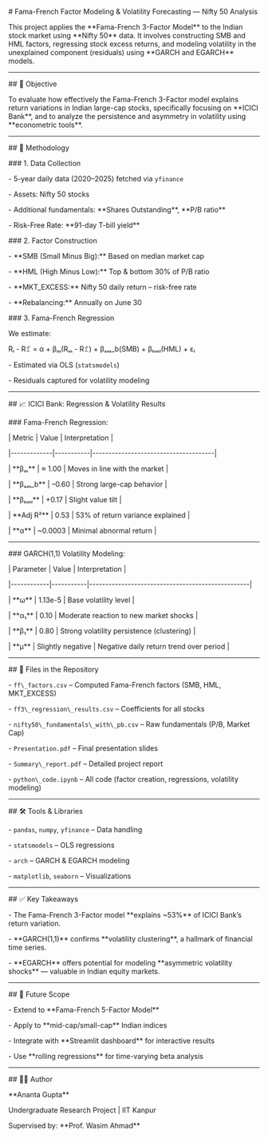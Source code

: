 \# Fama-French Factor Modeling \& Volatility Forecasting — Nifty 50 Analysis



This project applies the \*\*Fama-French 3-Factor Model\*\* to the Indian stock market using \*\*Nifty 50\*\* data. It involves constructing SMB and HML factors, regressing stock excess returns, and modeling volatility in the unexplained component (residuals) using \*\*GARCH and EGARCH\*\* models.



---



\## 📌 Objective



To evaluate how effectively the Fama-French 3-Factor model explains return variations in Indian large-cap stocks, specifically focusing on \*\*ICICI Bank\*\*, and to analyze the persistence and asymmetry in volatility using \*\*econometric tools\*\*.



---



\## 🔧 Methodology



\### 1. Data Collection

\- 5-year daily data (2020–2025) fetched via `yfinance`

\- Assets: Nifty 50 stocks

\- Additional fundamentals: \*\*Shares Outstanding\*\*, \*\*P/B ratio\*\*

\- Risk-Free Rate: \*\*91-day T-bill yield\*\*



\### 2. Factor Construction

\- \*\*SMB (Small Minus Big):\*\* Based on median market cap

\- \*\*HML (High Minus Low):\*\* Top \& bottom 30% of P/B ratio

\- \*\*MKT\_EXCESS:\*\* Nifty 50 daily return – risk-free rate

\- \*\*Rebalancing:\*\* Annually on June 30



\### 3. Fama-French Regression

We estimate:

Rᵢ - R𝚏 = α + βₘ(Rₘ - R𝚏) + βₛₘ\_b(SMB) + βₕₘₗ(HML) + εᵢ



\- Estimated via OLS (`statsmodels`)

\- Residuals captured for volatility modeling



---



\## 📈 ICICI Bank: Regression \& Volatility Results



\### Fama-French Regression:



| Metric      | Value     | Interpretation                      |

|-------------|-----------|--------------------------------------|

| \*\*βₘ\*\*      | ≈ 1.00    | Moves in line with the market       |

| \*\*βₛₘ\_b\*\*   | –0.60     | Strong large-cap behavior           |

| \*\*βₕₘₗ\*\*    | +0.17     | Slight value tilt                   |

| \*\*Adj R²\*\*  | 0.53      | 53% of return variance explained    |

| \*\*α\*\*       | ~0.0003   | Minimal abnormal return             |



---



\### GARCH(1,1) Volatility Modeling:



| Parameter  | Value     | Interpretation                                   |

|------------|-----------|--------------------------------------------------|

| \*\*ω\*\*      | 1.13e-5   | Base volatility level                            |

| \*\*α₁\*\*     | 0.10      | Moderate reaction to new market shocks           |

| \*\*β₁\*\*     | 0.80      | Strong volatility persistence (clustering)       |

| \*\*μ\*\*      | Slightly negative | Negative daily return trend over period  |



---



\## 📁 Files in the Repository



\- `ff\_factors.csv` – Computed Fama-French factors (SMB, HML, MKT\_EXCESS)

\- `ff3\_regression\_results.csv` – Coefficients for all stocks

\- `nifty50\_fundamentals\_with\_pb.csv` – Raw fundamentals (P/B, Market Cap)

\- `Presentation.pdf` – Final presentation slides

\- `Summary\_report.pdf` – Detailed project report

\- `python\_code.ipynb` – All code (factor creation, regressions, volatility modeling)



---



\## 🛠️ Tools \& Libraries



\- `pandas`, `numpy`, `yfinance` – Data handling

\- `statsmodels` – OLS regressions

\- `arch` – GARCH \& EGARCH modeling

\- `matplotlib`, `seaborn` – Visualizations



---



\## ✅ Key Takeaways



\- The Fama-French 3-Factor model \*\*explains ~53%\*\* of ICICI Bank’s return variation.

\- \*\*GARCH(1,1)\*\* confirms \*\*volatility clustering\*\*, a hallmark of financial time series.

\- \*\*EGARCH\*\* offers potential for modeling \*\*asymmetric volatility shocks\*\* — valuable in Indian equity markets.



---



\## 🧠 Future Scope



\- Extend to \*\*Fama-French 5-Factor Model\*\*

\- Apply to \*\*mid-cap/small-cap\*\* Indian indices

\- Integrate with \*\*Streamlit dashboard\*\* for interactive results

\- Use \*\*rolling regressions\*\* for time-varying beta analysis



---



\## 👨‍💻 Author



\*\*Ananta Gupta\*\*  

Undergraduate Research Project | IIT Kanpur  

Supervised by: \*\*Prof. Wasim Ahmad\*\*



